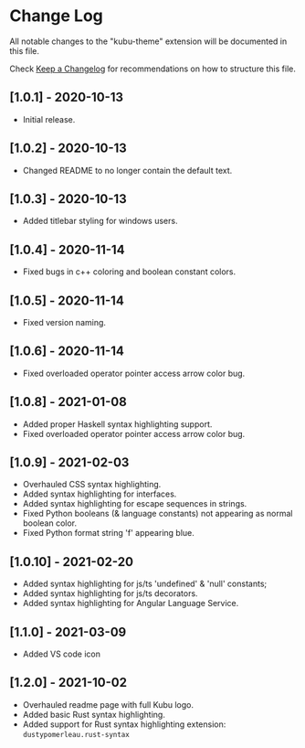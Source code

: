 # Change Log

All notable changes to the "kubu-theme" extension will be documented in this file.

Check [Keep a Changelog](http://keepachangelog.com/) for recommendations on how to structure this file.


## [1.0.1] - 2020-10-13
- Initial release.

## [1.0.2] - 2020-10-13
- Changed README to no longer contain the default text.

## [1.0.3] - 2020-10-13
- Added titlebar styling for windows users.

## [1.0.4] - 2020-11-14
- Fixed bugs in c++ coloring and boolean constant colors.

## [1.0.5] - 2020-11-14
- Fixed version naming.

## [1.0.6] - 2020-11-14
- Fixed overloaded operator pointer access arrow color bug.

## [1.0.8] - 2021-01-08
- Added proper Haskell syntax highlighting support.
- Fixed overloaded operator pointer access arrow color bug.

## [1.0.9] - 2021-02-03
- Overhauled CSS syntax highlighting.
- Added syntax highlighting for interfaces.
- Added syntax highlighting for escape sequences in strings.
- Fixed Python booleans (& language constants) not appearing as normal boolean color.
- Fixed Python format string 'f' appearing blue.

## [1.0.10] - 2021-02-20
- Added syntax highlighting for js/ts 'undefined' & 'null' constants;
- Added syntax highlighting for js/ts decorators.
- Added syntax highlighting for Angular Language Service.

## [1.1.0] - 2021-03-09
- Added VS code icon 

## [1.2.0] - 2021-10-02
- Overhauled readme page with full Kubu logo.
- Added basic Rust syntax highlighting.
- Added support for Rust syntax highlighting extension: `dustypomerleau.rust-syntax`
